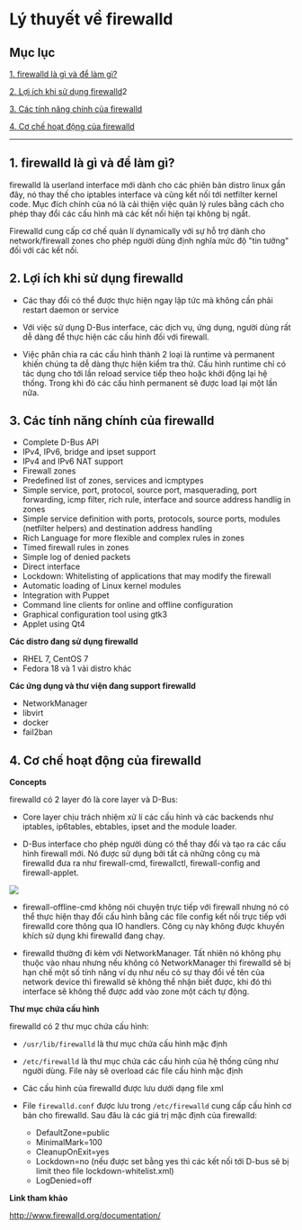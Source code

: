 # Lý thuyết về firewalld

## Mục lục

[1.  firewalld là gì và để làm gì?](#1)

[2. Lợi ích khi sử dụng firewalld](#)2

[3. Các tính năng chính của firewalld](#3)

[4. Cơ chế hoạt động của firewalld](#4)

------------------

<a name="1"></a>
## 1. firewalld là gì và để làm gì?

firewalld là userland interface mới dành cho các phiên bản distro linux gần đây, nó thay thế cho iptables interface và cũng kết nối tới netfilter kernel code. Mục đích chính của nó là cải thiện việc quản lý rules bằng cách cho phép thay đổi các cấu hình mà các kết nối hiện tại không bị ngắt.

Firewalld cung cấp cơ chế quản lí dynamically với sự hỗ trợ dành cho network/firewall zones cho phép người dùng định nghĩa mức độ "tin tưởng" đối với các kết nối.

<a name="2"></a>
## 2. Lợi ích khi sử dụng firewalld

- Các thay đổi có thể được thực hiện ngay lập tức mà không cần phải restart daemon or service

- Với việc sử dụng D-Bus interface, các dịch vụ, ứng dụng, người dùng rất dễ dàng để thực hiện các cấu hình đối với firewall.

- Việc phân chia ra các cấu hình thành 2 loại là runtime và permanent khiến chúng ta dễ dàng thực hiện kiểm tra thử. Cấu hình runtime chỉ có tác dụng cho tới lần reload service tiếp theo hoặc khởi động lại hệ thống. Trong khi đó các cấu hình permanent sẽ được load lại một lần nữa.

<a name="3"></a>
## 3. Các tính năng chính của firewalld

- Complete D-Bus API
- IPv4, IPv6, bridge and ipset support
- IPv4 and IPv6 NAT support
- Firewall zones
- Predefined list of zones, services and icmptypes
- Simple service, port, protocol, source port, masquerading, port forwarding, icmp filter, rich rule, interface and source address handlig in zones
- Simple service definition with ports, protocols, source ports, modules (netfilter helpers) and destination address handling
- Rich Language for more flexible and complex rules in zones
- Timed firewall rules in zones
- Simple log of denied packets
- Direct interface
- Lockdown: Whitelisting of applications that may modify the firewall
- Automatic loading of Linux kernel modules
- Integration with Puppet
- Command line clients for online and offline configuration
- Graphical configuration tool using gtk3
- Applet using Qt4

**Các distro đang sử dụng firewalld**

- RHEL 7, CentOS 7
- Fedora 18 và 1 vài distro khác

**Các ứng dụng và thư viện đang support firewalld**

- NetworkManager
- libvirt
- docker
- fail2ban

<a name="4"></a>
## 4. Cơ chế hoạt động của firewalld

**Concepts**

firewalld có 2 layer đó là core layer và D-Bus:

- Core layer chịu trách nhiệm xử lí các cấu hình và các backends như iptables, ip6tables, ebtables, ipset and the module loader.

- D-Bus interface cho phép người dùng có thể thay đổi và tạo ra các cấu hình firewall mới. Nó được sử dụng bởi tất cả những công cụ mà firewalld đưa ra như firewall-cmd, firewallctl, firewall-config and firewall-applet.

<img src="https://i.imgur.com/CEkTaXC.png">

- firewall-offline-cmd không nói chuyện trực tiếp với firewall nhưng nó có thể thực hiện thay đổi cấu hình bằng các file config kết nối trực tiếp với firewalld core thông qua IO handlers. Công cụ này không được khuyến khích sử dụng khi firewalld đang chạy.

- firewalld thường đi kèm với NetworkManager. Tất nhiên nó không phụ thuộc vào nhau nhưng nếu không có NetworkManager thì firewalld sẽ bị hạn chế một số tính năng ví dụ như nếu có sự thay đổi về tên của network device thì firewalld sẽ không thể nhận biết được, khi đó thì interface sẽ không thể được add vào zone một cách tự động.

**Thư mục chứa cấu hình**

firewalld có 2 thư mục chứa cấu hình:

- `/usr/lib/firewalld` là thư mục chứa cấu hình mặc định
- `/etc/firewalld` là thư mục chứa các cấu hình của hệ thống cũng như người dùng. File này sẽ overload các file cấu hình mặc định

- Các cấu hình của firewalld được lưu dưới dạng file xml
- File `firewalld.conf` được lưu trong `/etc/firewalld` cung cấp cấu hình cơ bản cho firewalld. Sau đâu là các giá trị mặc định của firewalld:
  - DefaultZone=public
  - MinimalMark=100
  - CleanupOnExit=yes
  - Lockdown=no (nếu được set bằng yes thì các kết nối tới D-bus sẽ bị limit theo file lockdown-whitelist.xml)
  - LogDenied=off

**Link tham khảo**

http://www.firewalld.org/documentation/
